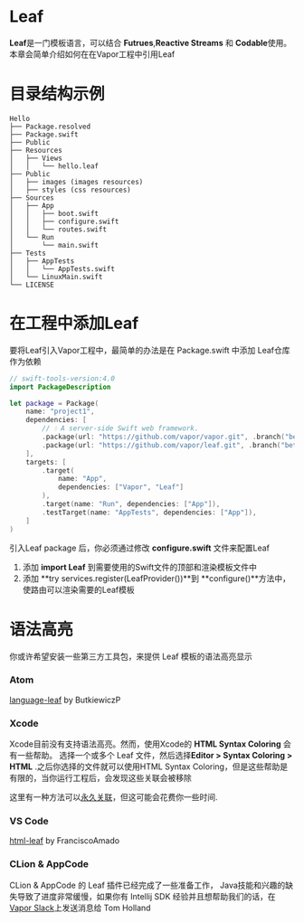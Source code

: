 # Leaf

**Leaf**是一门模板语言，可以结合 **Futrues**,**Reactive Streams** 和 **Codable**使用。本章会简单介绍如何在在Vapor工程中引用Leaf

# 目录结构示例

~~~
Hello
├── Package.resolved
├── Package.swift
├── Public
├── Resources
│   ├── Views
│   │   └── hello.leaf
├── Public
│   ├── images (images resources)
│   ├── styles (css resources)
├── Sources
│   ├── App
│   │   ├── boot.swift
│   │   ├── configure.swift
│   │   └── routes.swift
│   └── Run
│       └── main.swift
├── Tests
│   ├── AppTests
│   │   └── AppTests.swift
│   └── LinuxMain.swift
└── LICENSE
~~~

# 在工程中添加Leaf

要将Leaf引入Vapor工程中，最简单的办法是在 Package.swift 中添加 Leaf仓库作为依赖

~~~swift
// swift-tools-version:4.0
import PackageDescription

let package = Package(
    name: "project1",
    dependencies: [
        // 💧 A server-side Swift web framework.
        .package(url: "https://github.com/vapor/vapor.git", .branch("beta")),
        .package(url: "https://github.com/vapor/leaf.git", .branch("beta")),
    ],
    targets: [
        .target(
            name: "App",
            dependencies: ["Vapor", "Leaf"]
        ),
        .target(name: "Run", dependencies: ["App"]),
        .testTarget(name: "AppTests", dependencies: ["App"]),
    ]
)

~~~

引入Leaf package 后，你必须通过修改 **configure.swift** 文件来配置Leaf

1. 添加 **import Leaf** 到需要使用的Swift文件的顶部和渲染模板文件中
2. 添加 **try services.register(LeafProvider())**到 **configure()**方法中，使路由可以渲染需要的Leaf模板

# 语法高亮

你或许希望安装一些第三方工具包，来提供 Leaf 模板的语法高亮显示

### Atom

[language-leaf](https://atom.io/packages/language-leaf) by ButkiewiczP

### Xcode

Xcode目前没有支持语法高亮。然而，使用Xcode的 **HTML Syntax Coloring** 会有一些帮助。 选择一个或多个 Leaf 文件，然后选择**Editor > Syntax Coloring > HTML** .之后你选择的文件就可以使用HTML Syntax Coloring，但是这些帮助是有限的，当你运行工程后，会发现这些关联会被移除


这里有一种方法可以[永久关联](https://stackoverflow.com/questions/9050035/how-to-make-xcode-recognize-a-custom-file-extension-as-objective-c-for-syntax-hi)，但这可能会花费你一些时间.

### VS Code

[html-leaf](https://marketplace.visualstudio.com/items?itemName=Francisco.html-leaf) by FranciscoAmado

### CLion & AppCode

CLion & AppCode 的 Leaf 插件已经完成了一些准备工作， Java技能和兴趣的缺失导致了进度非常缓慢，如果你有 Intellij SDK 经验并且想帮助我们的话，在 [Vapor Slack](https://vapor.team)上发送消息给 Tom Holland 